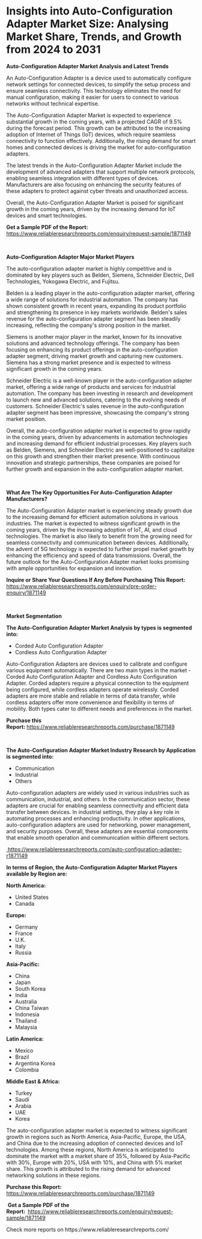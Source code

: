 <p><h1>Insights into Auto-Configuration Adapter Market Size: Analysing Market Share, Trends, and Growth from 2024 to 2031</h1></p><p><strong>Auto-Configuration Adapter Market Analysis and Latest Trends</strong></p>
<p><p>An Auto-Configuration Adapter is a device used to automatically configure network settings for connected devices, to simplify the setup process and ensure seamless connectivity. This technology eliminates the need for manual configuration, making it easier for users to connect to various networks without technical expertise.</p><p>The Auto-Configuration Adapter Market is expected to experience substantial growth in the coming years, with a projected CAGR of 9.5% during the forecast period. This growth can be attributed to the increasing adoption of Internet of Things (IoT) devices, which require seamless connectivity to function effectively. Additionally, the rising demand for smart homes and connected devices is driving the market for auto-configuration adapters.</p><p>The latest trends in the Auto-Configuration Adapter Market include the development of advanced adapters that support multiple network protocols, enabling seamless integration with different types of devices. Manufacturers are also focusing on enhancing the security features of these adapters to protect against cyber threats and unauthorized access.</p><p>Overall, the Auto-Configuration Adapter Market is poised for significant growth in the coming years, driven by the increasing demand for IoT devices and smart technologies.</p></p>
<p><strong>Get a Sample PDF of the Report:&nbsp;</strong> <a href="https://www.reliableresearchreports.com/enquiry/request-sample/1871149">https://www.reliableresearchreports.com/enquiry/request-sample/1871149</a></p>
<p>&nbsp;</p>
<p><strong>Auto-Configuration Adapter Major Market Players</strong></p>
<p><p>The auto-configuration adapter market is highly competitive and is dominated by key players such as Belden, Siemens, Schneider Electric, Dell Technologies, Yokogawa Electric, and Fujitsu. </p><p>Belden is a leading player in the auto-configuration adapter market, offering a wide range of solutions for industrial automation. The company has shown consistent growth in recent years, expanding its product portfolio and strengthening its presence in key markets worldwide. Belden's sales revenue for the auto-configuration adapter segment has been steadily increasing, reflecting the company's strong position in the market.</p><p>Siemens is another major player in the market, known for its innovative solutions and advanced technology offerings. The company has been focusing on enhancing its product offerings in the auto-configuration adapter segment, driving market growth and capturing new customers. Siemens has a strong market presence and is expected to witness significant growth in the coming years.</p><p>Schneider Electric is a well-known player in the auto-configuration adapter market, offering a wide range of products and services for industrial automation. The company has been investing in research and development to launch new and advanced solutions, catering to the evolving needs of customers. Schneider Electric's sales revenue in the auto-configuration adapter segment has been impressive, showcasing the company's strong market position.</p><p>Overall, the auto-configuration adapter market is expected to grow rapidly in the coming years, driven by advancements in automation technologies and increasing demand for efficient industrial processes. Key players such as Belden, Siemens, and Schneider Electric are well-positioned to capitalize on this growth and strengthen their market presence. With continuous innovation and strategic partnerships, these companies are poised for further growth and expansion in the auto-configuration adapter market.</p></p>
<p>&nbsp;</p>
<p><strong>What Are The Key Opportunities For Auto-Configuration Adapter Manufacturers?</strong></p>
<p><p>The Auto-Configuration Adapter market is experiencing steady growth due to the increasing demand for efficient automation solutions in various industries. The market is expected to witness significant growth in the coming years, driven by the increasing adoption of IoT, AI, and cloud technologies. The market is also likely to benefit from the growing need for seamless connectivity and communication between devices. Additionally, the advent of 5G technology is expected to further propel market growth by enhancing the efficiency and speed of data transmissions. Overall, the future outlook for the Auto-Configuration Adapter market looks promising with ample opportunities for expansion and innovation.</p></p>
<p><strong>Inquire or Share Your Questions If Any Before Purchasing This Report:</strong> <a href="https://www.reliableresearchreports.com/enquiry/pre-order-enquiry/1871149">https://www.reliableresearchreports.com/enquiry/pre-order-enquiry/1871149</a></p>
<p>&nbsp;</p>
<p><strong>Market Segmentation</strong></p>
<p><strong>The Auto-Configuration Adapter Market Analysis by types is segmented into:</strong></p>
<p><ul><li>Corded Auto Configuration Adapter</li><li>Cordless Auto Configuration Adapter</li></ul></p>
<p><p>Auto-Configuration Adapters are devices used to calibrate and configure various equipment automatically. There are two main types in the market - Corded Auto Configuration Adapter and Cordless Auto Configuration Adapter. Corded adapters require a physical connection to the equipment being configured, while cordless adapters operate wirelessly. Corded adapters are more stable and reliable in terms of data transfer, while cordless adapters offer more convenience and flexibility in terms of mobility. Both types cater to different needs and preferences in the market.</p></p>
<p><strong>Purchase this Report:&nbsp;</strong><a href="https://www.reliableresearchreports.com/purchase/1871149">https://www.reliableresearchreports.com/purchase/1871149</a></p>
<p>&nbsp;</p>
<p><strong>The Auto-Configuration Adapter Market Industry Research by Application is segmented into:</strong></p>
<p><ul><li>Communication</li><li>Industrial</li><li>Others</li></ul></p>
<p><p>Auto-configuration adapters are widely used in various industries such as communication, industrial, and others. In the communication sector, these adapters are crucial for enabling seamless connectivity and efficient data transfer between devices. In industrial settings, they play a key role in automating processes and enhancing productivity. In other applications, auto-configuration adapters are used for networking, power management, and security purposes. Overall, these adapters are essential components that enable smooth operation and communication within different sectors.</p></p>
<p><a href="https://www.reliableresearchreports.com/auto-configuration-adapter-r1871149">&nbsp;https://www.reliableresearchreports.com/auto-configuration-adapter-r1871149</a></p>
<p><strong>In terms of Region, the Auto-Configuration Adapter Market Players available by Region are:</strong></p>
<p>
    <p> <strong> North America: </strong>
        <ul>
            <li>United States</li>
            <li>Canada</li>
        </ul>
        </p> 
    <p> <strong> Europe: </strong>
        <ul>
            <li>Germany</li>
            <li>France</li>
            <li>U.K.</li>
            <li>Italy</li>
            <li>Russia</li>
        </ul>
        </p> 
    <p> <strong> Asia-Pacific: </strong>
        <ul>
            <li>China</li>
            <li>Japan</li>
            <li>South Korea</li>
            <li>India</li>
            <li>Australia</li>
            <li>China Taiwan</li>
            <li>Indonesia</li>
            <li>Thailand</li>
            <li>Malaysia</li>
        </ul>
        </p> 
    <p> <strong> Latin America: </strong>
        <ul>
            <li>Mexico</li>
            <li>Brazil</li>
            <li>Argentina Korea</li>
            <li>Colombia</li>
        </ul>
        </p> 
    <p> <strong> Middle East & Africa: </strong>
        <ul>
            <li>Turkey</li>
            <li>Saudi</li>
            <li>Arabia</li>
            <li>UAE</li>
            <li>Korea</li>
        </ul>
    </p>
    </p>
<p><p>The auto-configuration adapter market is expected to witness significant growth in regions such as North America, Asia-Pacific, Europe, the USA, and China due to the increasing adoption of connected devices and IoT technologies. Among these regions, North America is anticipated to dominate the market with a market share of 35%, followed by Asia-Pacific with 30%, Europe with 20%, USA with 10%, and China with 5% market share. This growth is attributed to the rising demand for advanced networking solutions in these regions.</p></p>
<p><strong>Purchase this Report: </strong><a href="https://www.reliableresearchreports.com/purchase/1871149">https://www.reliableresearchreports.com/purchase/1871149</a></p>
<p>&nbsp;<strong>Get a Sample PDF of the Report:&nbsp;&nbsp;</strong><a href="https://www.reliableresearchreports.com/enquiry/request-sample/1871149">https://www.reliableresearchreports.com/enquiry/request-sample/1871149</a></p>
<p><strong></strong></p>
<p>Check more reports on https://www.reliableresearchreports.com/</p>